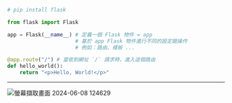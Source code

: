 ```Python
# pip install flask

from flask import Flask

app = Flask(__name__) # 定義一個 Flask 物件 = app 
                      # 基於 app Flask 物件進行不同的設定跟操作
                      # 例如：路由、樣板 ...

@app.route("/") # 當收到網址 `/` 請求時，進入這個路由
def hello_world():
    return "<p>Hello, World!</p>"

```

---





![螢幕擷取畫面 2024-06-08 124629](https://github.com/chenkuanhan/flask/assets/104495841/1060c502-f51f-4f88-9dd1-84c8e1fab60e)
